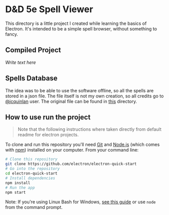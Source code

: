 # D&D 5e Spell Viewer

This directory is a little project I created while learning the basics of Electron.
It's intended to be a simple spell browser, without something to fancy.

## Compiled Project

*Write text here*

## Spells Database

The idea was to be able to use the software offline, so all the spells are stored in a json file.
The file itself is not my own creation, so all credits go to [@jcquinlan](https://github.com/jcquinlan) user.
The original file can be found in [this](https://github.com/jcquinlan/dnd-spells) directory.

## How to use run the project

> Note that the following instructions where taken directly from default readme for electron projects.

To clone and run this repository you'll need [Git](https://git-scm.com) and [Node.js](https://nodejs.org/en/download/) (which comes with [npm](http://npmjs.com)) installed on your computer. From your command line:

```bash
# Clone this repository
git clone https://github.com/electron/electron-quick-start
# Go into the repository
cd electron-quick-start
# Install dependencies
npm install
# Run the app
npm start
```

Note: If you're using Linux Bash for Windows, [see this guide](https://www.howtogeek.com/261575/how-to-run-graphical-linux-desktop-applications-from-windows-10s-bash-shell/) or use `node` from the command prompt.

